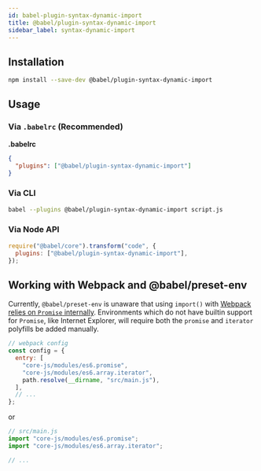 ```yaml
---
id: babel-plugin-syntax-dynamic-import
title: @babel/plugin-syntax-dynamic-import
sidebar_label: syntax-dynamic-import
---
```


## Installation

```sh
npm install --save-dev @babel/plugin-syntax-dynamic-import
```

## Usage

### Via `.babelrc` (Recommended)

**.babelrc**

```json
{
  "plugins": ["@babel/plugin-syntax-dynamic-import"]
}
```

### Via CLI

```sh
babel --plugins @babel/plugin-syntax-dynamic-import script.js
```

### Via Node API

```javascript
require("@babel/core").transform("code", {
  plugins: ["@babel/plugin-syntax-dynamic-import"],
});
```

## Working with Webpack and @babel/preset-env

Currently, `@babel/preset-env` is unaware that using `import()` with [Webpack relies on `Promise` internally](https://webpack.js.org/guides/code-splitting/#dynamic-imports). Environments which do not have builtin support for `Promise`, like Internet Explorer, will require both the `promise` and `iterator` polyfills be added manually.

```js
// webpack config
const config = {
  entry: [
    "core-js/modules/es6.promise",
    "core-js/modules/es6.array.iterator",
    path.resolve(__dirname, "src/main.js"),
  ],
  // ...
};
```

or

```js
// src/main.js
import "core-js/modules/es6.promise";
import "core-js/modules/es6.array.iterator";

// ...
```
